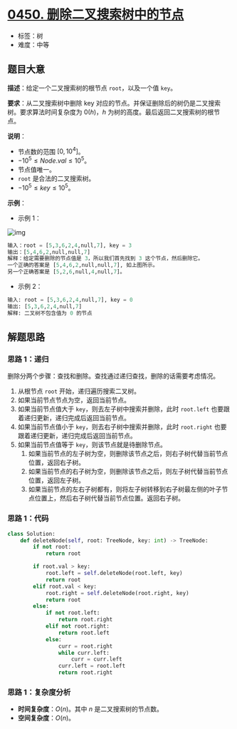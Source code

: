 # [0450. 删除二叉搜索树中的节点](https://leetcode.cn/problems/delete-node-in-a-bst/)

- 标签：树
- 难度：中等

## 题目大意

**描述**：给定一个二叉搜索树的根节点 `root`，以及一个值 `key`。

**要求**：从二叉搜索树中删除 key 对应的节点。并保证删除后的树仍是二叉搜索树。要求算法时间复杂度为 $0(h)$，$h$ 为树的高度。最后返回二叉搜索树的根节点。

**说明**：

- 节点数的范围 $[0, 10^4]$。
- $-10^5 \le Node.val \le 10^5$。
- 节点值唯一。
- `root` 是合法的二叉搜索树。
- $-10^5 \le key \le 10^5$。

**示例**：

- 示例 1：

![img](https://assets.leetcode.com/uploads/2020/09/04/del_node_1.jpg)

```Python
输入：root = [5,3,6,2,4,null,7], key = 3
输出：[5,4,6,2,null,null,7]
解释：给定需要删除的节点值是 3，所以我们首先找到 3 这个节点，然后删除它。
一个正确的答案是 [5,4,6,2,null,null,7], 如上图所示。
另一个正确答案是 [5,2,6,null,4,null,7]。
```

- 示例 2：

```Python
输入: root = [5,3,6,2,4,null,7], key = 0
输出: [5,3,6,2,4,null,7]
解释: 二叉树不包含值为 0 的节点
```

## 解题思路

### 思路 1：递归

删除分两个步骤：查找和删除。查找通过递归查找，删除的话需要考虑情况。

1.  从根节点 `root` 开始，递归遍历搜索二叉树。
   1. 如果当前节点节点为空，返回当前节点。
   2. 如果当前节点值大于 `key`，则去左子树中搜索并删除，此时 `root.left` 也要跟着递归更新，递归完成后返回当前节点。
   3. 如果当前节点值小于 `key`，则去右子树中搜索并删除，此时 `root.right` 也要跟着递归更新，递归完成后返回当前节点。
   4. 如果当前节点值等于 `key`，则该节点就是待删除节点。
      1. 如果当前节点的左子树为空，则删除该节点之后，则右子树代替当前节点位置，返回右子树。
      2. 如果当前节点的右子树为空，则删除该节点之后，则左子树代替当前节点位置，返回左子树。
      3. 如果当前节点的左右子树都有，则将左子树转移到右子树最左侧的叶子节点位置上，然后右子树代替当前节点位置。返回右子树。

### 思路 1：代码

```Python
class Solution:
    def deleteNode(self, root: TreeNode, key: int) -> TreeNode:
        if not root:
            return root

        if root.val > key:
            root.left = self.deleteNode(root.left, key)
            return root
        elif root.val < key:
            root.right = self.deleteNode(root.right, key)
            return root
        else:
            if not root.left:
                return root.right
            elif not root.right:
                return root.left
            else:
                curr = root.right
                while curr.left:
                    curr = curr.left
                curr.left = root.left
                return root.right
```

### 思路 1：复杂度分析

- **时间复杂度**：$O(n)$。其中 $n$ 是二叉搜索树的节点数。
- **空间复杂度**：$O(n)$。
